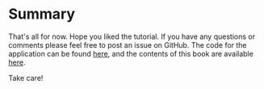 # Summary

That's all for now. Hope you liked the tutorial.
If you have any questions or comments please feel free to post an issue on GitHub.
The code for the application can be found 
[here](https://github.com/theimowski/SuaveMusicStore/tree/v1.0), and the contents of this book are available [here](https://github.com/theimowski/SuaveMusicStoreTutorial/blob/master/SUMMARY.md).

Take care!
